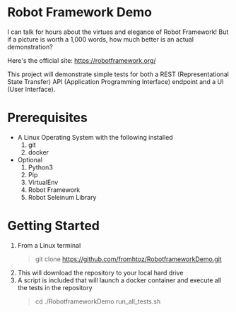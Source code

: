 Robot Framework Demo
============
I can talk for hours about the virtues and elegance of Robot Framework! But if a picture is worth a 1,000 words, how much better is an actual demonstration?

Here's the official site: https://robotframework.org/

This project will demonstrate simple tests for both a REST (Representational State Transfer) API (Application Programming Interface) endpoint and a UI (User Interface).  

# Prerequisites
* A Linux Operating System with the following installed
    1. git
    2. docker
* Optional
    1. Python3
    2. Pip
    3. VirtualEnv
    4. Robot Framework
    5. Robot Seleinum Library
# Getting Started
1. From a Linux terminal
    > git clone https://github.com/fromhtoz/RobotframeworkDemo.git
2. This will download the repository to your local hard drive
3. A script is included that will launch a docker container and execute all the tests in the repository
    > cd ./RobotframeworkDemo
    > run_all_tests.sh
